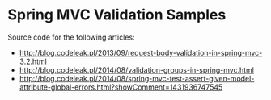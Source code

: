 Spring MVC Validation Samples
=============================

Source code for the following articles:

* http://blog.codeleak.pl/2013/09/request-body-validation-in-spring-mvc-3.2.html
* http://blog.codeleak.pl/2014/08/validation-groups-in-spring-mvc.html
* http://blog.codeleak.pl/2014/08/spring-mvc-test-assert-given-model-attribute-global-errors.html?showComment=1431936747545